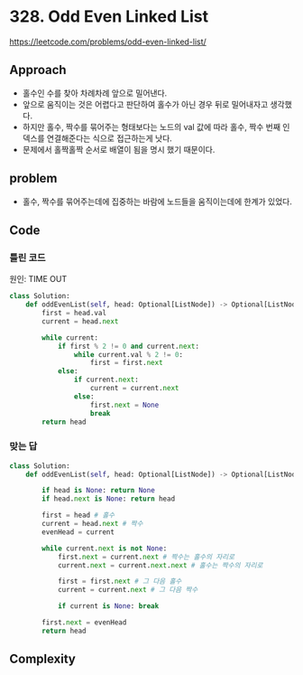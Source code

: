 # 328. Odd Even Linked List

https://leetcode.com/problems/odd-even-linked-list/

## Approach

- 홀수인 수를 찾아 차례차례 앞으로 밀어낸다.
- 앞으로 움직이는 것은 어렵다고 판단하여 홀수가 아닌 경우 뒤로 밀어내자고 생각했다.
- 하지만 홀수, 짝수를 묶어주는 형태보다는 노드의 val 값에 따라 홀수, 짝수 번째 인덱스를 연결해준다는 식으로 접근하는게 낫다.
- 문제에서 홀짝홀짝 순서로 배열이 됨을 명시 했기 때문이다.

## problem

- 홀수, 짝수를 묶어주는데에 집중하는 바람에 노드들을 움직이는데에 한계가 있었다.

## Code

### 틀린 코드

원인: TIME OUT

```python
class Solution:
    def oddEvenList(self, head: Optional[ListNode]) -> Optional[ListNode]:
        first = head.val
        current = head.next

        while current:
            if first % 2 != 0 and current.next:
                while current.val % 2 != 0:
                    first = first.next
            else:
                if current.next:
                    current = current.next
                else:
                    first.next = None
                    break
        return head
```

### 맞는 답

```python
class Solution:
    def oddEvenList(self, head: Optional[ListNode]) -> Optional[ListNode]:

        if head is None: return None
        if head.next is None: return head

        first = head # 홀수
        current = head.next # 짝수
        evenHead = current

        while current.next is not None:
            first.next = current.next # 짝수는 홀수의 자리로
            current.next = current.next.next # 홀수는 짝수의 자리로

            first = first.next # 그 다음 홀수
            current = current.next # 그 다음 짝수

            if current is None: break

        first.next = evenHead
        return head
```

## Complexity
